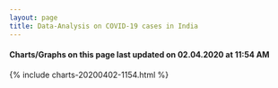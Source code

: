 ```yaml
---
layout: page
title: Data-Analysis on COVID-19 cases in India
---
```

#### Charts/Graphs on this page last updated on 02.04.2020 at 11:54 AM
{% include charts-20200402-1154.html %}